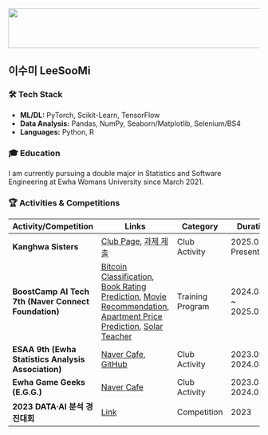 
<a href="https://github.com/devxb/gitanimals">
  <img
    src="https://render.gitanimals.org/lines/SooMiiii?pet-id=662524907837691860"
    width="600"
    height="80"
  />
</a>
  
## 이수미 LeeSooMi

### 🛠️ Tech Stack

- **ML/DL:** PyTorch, Scikit-Learn, TensorFlow  
- **Data Analysis:** Pandas, NumPy, Seaborn/Matplotlib, Selenium/BS4  
- **Languages:** Python, R

### 🎓 Education

I am currently pursuing a double major in Statistics and Software Engineering at Ewha Womans University since March 2021.

### 🏆 Activities & Competitions

| **Activity/Competition**                          | **Links**                                                                                                                                                                     | **Category**       | **Duration**                   |
|---------------------------------------------------|------------------------------------------------------------------------------------------------------------------------------------------------------------------------------|--------------------|--------------------------------|
| **Kanghwa Sisters**                               | [Club Page](https://kanghwasisters.github.io/), [과제 제출](https://github.com/SooMiiii/25-1-StockPredictions)                                                                | Club Activity      | 2025.03 ~ Present             |
| **BoostCamp AI Tech 7th (Naver Connect Foundation)** | [Bitcoin Classification](https://github.com/SooMiiii/Bitcoin-Classification-Prediction), [Book Rating Prediction](https://github.com/SooMiiii/Book-Rating-Prediction), [Movie Recommendation](https://github.com/SooMiiii/Movie-Recommendation), [Apartment Price Prediction](https://github.com/SooMiiii/Apartment-Price-Prediction), [Solar Teacher](https://github.com/SooMiiii/Solar-Teacher) | Training Program   | 2024.08.05 ~ 2025.02.12       |
| **ESAA 9th (Ewha Statistics Analysis Association)**   | [Naver Cafe](https://cafe.naver.com/esaa2019), [GitHub](https://github.com/SooMiiii/ESAA)                                                                                   | Club Activity      | 2023.09 ~ 2024.08             |
| **Ewha Game Geeks (E.G.G.)**                      | [Naver Cafe](https://cafe.naver.com/ewhagamegeeks2012)                                                                                                                        | Club Activity      | 2023.03 ~ 2024.02             |
| **2023 DATA·AI 분석 경진대회**                     | [Link](https://aida.kisti.re.kr/competition/main/competition/COMP_000000000000012/detail.do)                                                                                | Competition        | 2023                           |
